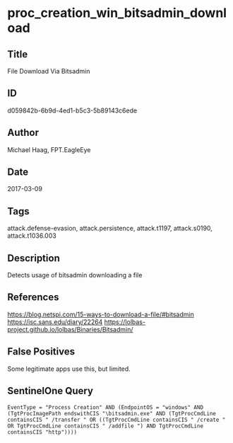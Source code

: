 # proc_creation_win_bitsadmin_download

## Title
File Download Via Bitsadmin

## ID
d059842b-6b9d-4ed1-b5c3-5b89143c6ede

## Author
Michael Haag, FPT.EagleEye

## Date
2017-03-09

## Tags
attack.defense-evasion, attack.persistence, attack.t1197, attack.s0190, attack.t1036.003

## Description
Detects usage of bitsadmin downloading a file

## References
https://blog.netspi.com/15-ways-to-download-a-file/#bitsadmin
https://isc.sans.edu/diary/22264
https://lolbas-project.github.io/lolbas/Binaries/Bitsadmin/

## False Positives
Some legitimate apps use this, but limited.

## SentinelOne Query
```
EventType = "Process Creation" AND (EndpointOS = "windows" AND (TgtProcImagePath endswithCIS "\bitsadmin.exe" AND (TgtProcCmdLine containsCIS " /transfer " OR ((TgtProcCmdLine containsCIS " /create " OR TgtProcCmdLine containsCIS " /addfile ") AND TgtProcCmdLine containsCIS "http"))))

```